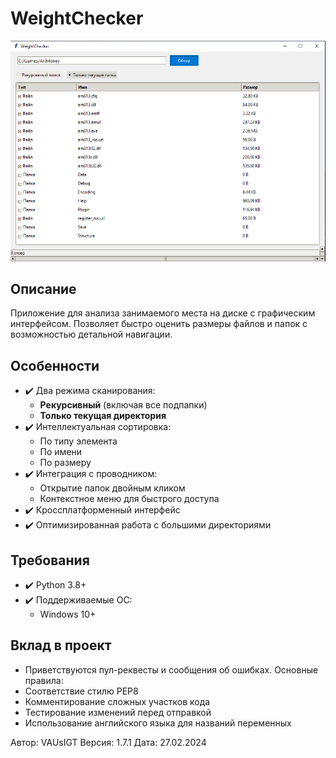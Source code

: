 # WeightChecker

![WeightChecker Screenshot](screenshot.png)

## Описание
Приложение для анализа занимаемого места на диске с графическим интерфейсом. Позволяет быстро оценить размеры файлов и папок с возможностью детальной навигации.

## Особенности
- ✔️ Два режима сканирования:
  - **Рекурсивный** (включая все подпапки)
  - **Только текущая директория**
- ✔️ Интеллектуальная сортировка:
  - По типу элемента
  - По имени
  - По размеру
- ✔️ Интеграция с проводником:
  - Открытие папок двойным кликом
  - Контекстное меню для быстрого доступа
- ✔️ Кроссплатформенный интерфейс
- ✔️ Оптимизированная работа с большими директориями

## Требования
- ✔️ Python 3.8+
- ✔️ Поддерживаемые ОС:
  - Windows 10+

## Вклад в проект
- Приветствуются пул-реквесты и сообщения об ошибках. Основные правила:
- Соответствие стилю PEP8
- Комментирование сложных участков кода
- Тестирование изменений перед отправкой
- Использование английского языка для названий переменных


Автор: VAUsIGT
Версия: 1.7.1
Дата: 27.02.2024
